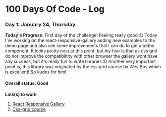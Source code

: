 # 100 Days Of Code - Log

### Day 1: January 24, Thursday

**Today's Progress**: First day of the challenge! Feeling really good :D Today I've working on the react-responsive-gallery adding new examples to the demo page and also see some improvements that I can do to get a better component. It looks pretty neat at this point, but my fear is that as css grid do not improve the compatibiltity with other browser the gallery wont have any success, but it's really fun to write libraries :D
Another very important point is, this library was originated by the css grid course by Wes Bos which is excellent! So kudos for him!

#### Overall status: Good

**Link(s) to work**
1. [React Responsive Gallery](https://github.com/EmaSuriano/responsive-react-gallery)
2. [Css-grid course](https://cssgrid.io/)
